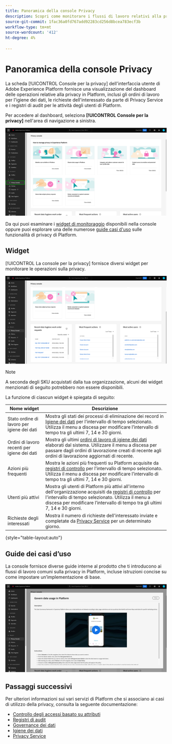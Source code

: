 ```yaml
---
title: Panoramica della console Privacy
description: Scopri come monitorare i flussi di lavoro relativi alla privacy nell’interfaccia utente di Adobe Experience Platform.
source-git-commit: 1fac36a0fd767add92283cd256d8bcea783ecf3b
workflow-type: tm+mt
source-wordcount: '412'
ht-degree: 4%

---
```


# Panoramica della console Privacy

La scheda [!UICONTROL Console per la privacy] dell&#39;interfaccia utente di Adobe Experience Platform fornisce una visualizzazione del dashboard delle operazioni relative alla privacy in Platform, inclusi gli ordini di lavoro per l&#39;igiene dei dati, le richieste dell&#39;interessato da parte di Privacy Service e i registri di audit per le attività degli utenti di Platform.

Per accedere al dashboard, seleziona **[!UICONTROL Console per la privacy]** nell&#39;area di navigazione a sinistra.

![Immagine che mostra [!UICONTROL Console per la privacy] selezionata nel menu di navigazione a sinistra nell&#39;interfaccia utente di Platform](../images/governance-privacy-security/privacy-console/left-nav.png)

Da qui puoi esaminare i [widget di monitoraggio](#widgets) disponibili nella console oppure puoi esplorare una delle numerose [guide casi d&#39;uso](#use-case-guides) sulle funzionalità di privacy di Platform.

## Widget

[!UICONTROL La console per la privacy] fornisce diversi widget per monitorare le operazioni sulla privacy.

![Immagine che mostra [!UICONTROL Console per la privacy] selezionata nel menu di navigazione a sinistra nell&#39;interfaccia utente di Platform](../images/governance-privacy-security/privacy-console/widgets.png)

>[!NOTE]
>
>A seconda degli SKU acquistati dalla tua organizzazione, alcuni dei widget menzionati di seguito potrebbero non essere disponibili.

La funzione di ciascun widget è spiegata di seguito:

| Nome widget | Descrizione |
| --- | --- |
| Stato ordine di lavoro per igiene dei dati | Mostra gli stati dei processi di eliminazione dei record in [Igiene dei dati](../../hygiene/home.md) per l&#39;intervallo di tempo selezionato. Utilizza il menu a discesa per modificare l’intervallo di tempo tra gli ultimi 7, 14 e 30 giorni. |
| Ordini di lavoro recenti per igiene dei dati | Mostra gli ultimi [ordini di lavoro di igiene dei dati](../../hygiene/home.md) elaborati dal sistema. Utilizzare il menu a discesa per passare dagli ordini di lavorazione creati di recente agli ordini di lavorazione aggiornati di recente. |
| Azioni più frequenti | Mostra le azioni più frequenti su Platform acquisite da [registri di controllo](./audit-logs/overview.md) per l&#39;intervallo di tempo selezionato. Utilizza il menu a discesa per modificare l’intervallo di tempo tra gli ultimi 7, 14 e 30 giorni. |
| Utenti più attivi | Mostra gli utenti di Platform più attivi all&#39;interno dell&#39;organizzazione acquisiti da [registri di controllo](./audit-logs/overview.md) per l&#39;intervallo di tempo selezionato. Utilizza il menu a discesa per modificare l’intervallo di tempo tra gli ultimi 7, 14 e 30 giorni. |
| Richieste degli interessati | Mostra il numero di richieste dell&#39;interessato inviate e completate da [Privacy Service](../../privacy-service/home.md) per un determinato giorno. |

{style="table-layout:auto"}

## Guide dei casi d’uso

La console fornisce diverse guide interne al prodotto che ti introducono ai flussi di lavoro comuni sulla privacy in Platform, incluse istruzioni concise su come impostare un’implementazione di base.

![Immagine che mostra [!UICONTROL Console per la privacy] selezionata nel menu di navigazione a sinistra nell&#39;interfaccia utente di Platform](../images/governance-privacy-security/privacy-console/use-case-guide.png)

## Passaggi successivi

Per ulteriori informazioni sui vari servizi di Platform che si associano ai casi di utilizzo della privacy, consulta la seguente documentazione:

* [Controllo degli accessi basato su attributi](../../access-control/abac/overview.md)
* [Registri di audit](./audit-logs/overview.md)
* [Governance dei dati](../../data-governance/home.md)
* [Igiene dei dati](../../hygiene/home.md)
* [Privacy Service](../../privacy-service/home.md)
